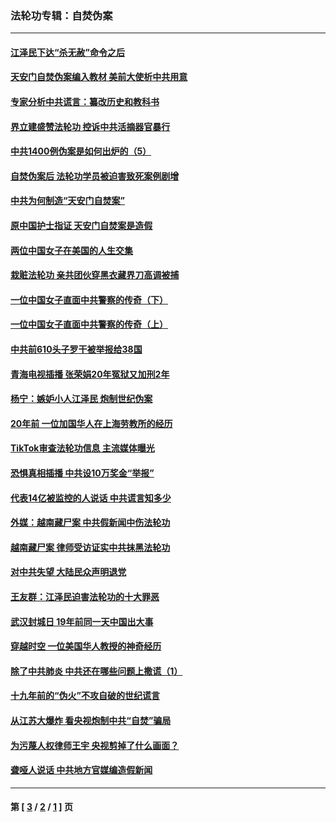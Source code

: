 ### 法轮功专辑：自焚伪案
---
#### [江泽民下达“杀无赦”命令之后](../../pages/nf5562/n13878084.md?04060430) 
#### [天安门自焚伪案编入教材 美前大使析中共用意](../../pages/nf5562/n13791932.md?04060430) 
#### [专家分析中共谎言：纂改历史和教科书](../../pages/nf5562/n13781542.md?04060430) 
#### [界立建盛赞法轮功 控诉中共活摘器官暴行](../../pages/nf5562/n13781971.md?04060430) 
#### [中共1400例伪案是如何出炉的（5）](../../pages/nf5562/n13226831.md?04060430) 
#### [自焚伪案后 法轮功学员被迫害致死案例剧增](../../pages/nf5562/n13190600.md?04060430) 
#### [中共为何制造“天安门自焚案”](../../pages/nf5562/n13183270.md?04060430) 
#### [原中国护士指证 天安门自焚案是造假](../../pages/nf5562/n13172289.md?04060430) 
#### [两位中国女子在美国的人生交集](../../pages/nf5562/n13156138.md?04060430) 
#### [栽赃法轮功 亲共团伙穿黑衣藏界刀高调被捕](../../pages/nf5562/n13073780.md?04060430) 
#### [一位中国女子直面中共警察的传奇（下）](../../pages/nf5562/n12989706.md?04060430) 
#### [一位中国女子直面中共警察的传奇（上）](../../pages/nf5562/n12985072.md?04060430) 
#### [中共前610头子罗干被举报给38国](../../pages/nf5562/n12975419.md?04060430) 
#### [青海电视插播 张荣娟20年冤狱又加刑2年](../../pages/nf5562/n12738166.md?04060430) 
#### [杨宁：嫉妒小人江泽民 炮制世纪伪案](../../pages/nf5562/n12724108.md?04060430) 
#### [20年前 一位加国华人在上海劳教所的经历](../../pages/nf5562/n12707932.md?04060430) 
#### [TikTok审查法轮功信息 主流媒体曝光](../../pages/nf5562/n12362336.md?04060430) 
#### [恐惧真相插播 中共设10万奖金“举报”](../../pages/nf5562/n12306396.md?04060430) 
#### [代表14亿被监控的人说话 中共谎言知多少](../../pages/nf5562/n12297484.md?04060430) 
#### [外媒：越南藏尸案 中共假新闻中伤法轮功](../../pages/nf5562/n12264411.md?04060430) 
#### [越南藏尸案 律师受访证实中共抹黑法轮功](../../pages/nf5562/n12261878.md?04060430) 
#### [对中共失望 大陆民众声明退党](../../pages/nf5562/n12187315.md?04060430) 
#### [王友群：江泽民迫害法轮功的十大罪恶](../../pages/nf5562/n12169074.md?04060430) 
#### [武汉封城日 19年前同一天中国出大事](../../pages/nf5562/n12150901.md?04060430) 
#### [穿越时空  一位美国华人教授的神奇经历](../../pages/nf5562/n12097460.md?04060430) 
#### [除了中共肺炎 中共还在哪些问题上撒谎（1）](../../pages/nf5562/n11955770.md?04060430) 
#### [十九年前的“伪火”不攻自破的世纪谎言](../../pages/nf5562/n11813238.md?04060430) 
#### [从江苏大爆炸 看央视炮制中共“自焚”骗局](../../pages/nf5562/n11140275.md?04060430) 
#### [为污蔑人权律师王宇 央视剪掉了什么画面？](../../pages/nf5562/n11130142.md?04060430) 
#### [聋哑人说话 中共地方官媒编造假新闻](../../pages/nf5562/n11006067.md?04060430) 

---
#### 第 [ [3](./3.md?04060430) / [2](./2.md?04060430) / [1](./1.md?04060430) ] 页
